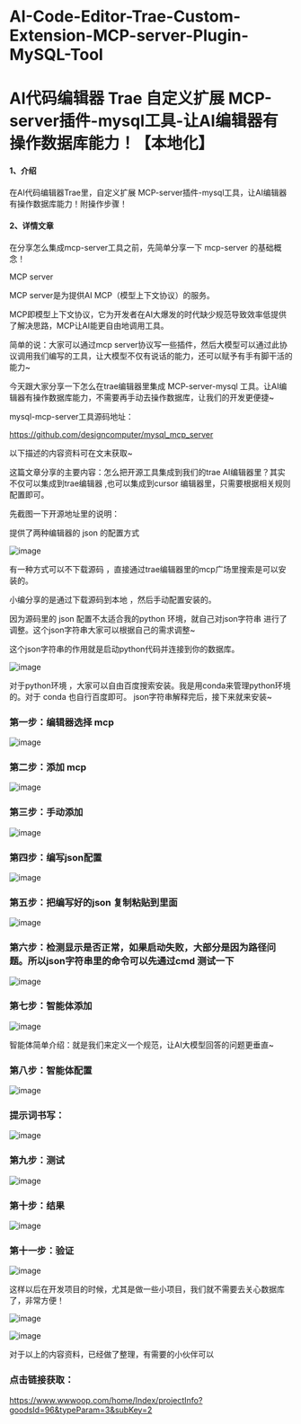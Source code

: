 # AI-Code-Editor-Trae-Custom-Extension-MCP-server-Plugin-MySQL-Tool
# AI代码编辑器 Trae 自定义扩展 MCP-server插件-mysql工具-让AI编辑器有操作数据库能力！【本地化】

#### 1、介绍

在AI代码编辑器Trae里，自定义扩展 MCP-server插件-mysql工具，让AI编辑器有操作数据库能力！附操作步骤！

#### 2、详情文章

在分享怎么集成mcp-server工具之前，先简单分享一下 mcp-server 的基础概念！

MCP server

MCP server是为提供AI MCP（模型上下文协议）的服务。

MCP即模型上下文协议，它为开发者在AI大爆发的时代缺少规范导致效率低提供了解决思路，MCP让AI能更自由地调用工具。

简单的说：大家可以通过mcp server协议写一些插件，然后大模型可以通过此协议调用我们编写的工具，让大模型不仅有说话的能力，还可以赋予有手有脚干活的能力~

今天跟大家分享一下怎么在trae编辑器里集成 MCP-server-mysql 工具。让AI编辑器有操作数据库能力，不需要再手动去操作数据库，让我们的开发更便捷~

mysql-mcp-server工具源码地址：

https://github.com/designcomputer/mysql_mcp_server

以下描述的内容资料可在文末获取~

这篇文章分享的主要内容：怎么把开源工具集成到我们的trae AI编辑器里？其实不仅可以集成到trae编辑器 ,也可以集成到cursor 编辑器里，只需要根据相关规则配置即可。

先截图一下开源地址里的说明：

提供了两种编辑器的 json 的配置方式

![image](https://github.com/user-attachments/assets/a49867c7-88f5-43c1-a258-832ad3079586)


有一种方式可以不下载源码 ，直接通过trae编辑器里的mcp广场里搜索是可以安装的。

小编分享的是通过下载源码到本地 ，然后手动配置安装的。

因为源码里的 json 配置不太适合我的python 环境，就自己对json字符串 进行了调整。这个json字符串大家可以根据自己的需求调整~

这个json字符串的作用就是启动python代码并连接到你的数据库。

![image](https://github.com/user-attachments/assets/259c6158-2ec4-4466-b6ec-f5d20b9be53d)


对于python环境 ，大家可以自由百度搜索安装。我是用conda来管理python环境的。对于 conda 也自行百度即可。 json字符串解释完后，接下来就来安装~

### 第一步：编辑器选择 mcp

![image](https://github.com/user-attachments/assets/a0f34bdc-719b-4d6d-8032-1e901f2ddbfb)


### 第二步：添加 mcp

![image](https://github.com/user-attachments/assets/f7ca46bd-5a02-4ce1-af17-133ca403f077)


### 第三步：手动添加

![image](https://github.com/user-attachments/assets/93b38a0b-62b5-4749-98ef-c2bf353bae42)


### 第四步：编写json配置

![image](https://github.com/user-attachments/assets/7444d777-318d-4839-9ba1-5fa3a85f334f)


### 第五步：把编写好的json 复制粘贴到里面

![image](https://github.com/user-attachments/assets/7043ba17-6722-467e-9688-3c3c2697a417)


### 第六步：检测显示是否正常，如果启动失败，大部分是因为路径问题。所以json字符串里的命令可以先通过cmd 测试一下

![image](https://github.com/user-attachments/assets/f58c6483-1f68-458f-8cfc-3e7086662918)


### 第七步：智能体添加

![image](https://github.com/user-attachments/assets/fc0c0c61-5789-4cf5-ad21-cfdadd0b9302)


智能体简单介绍：就是我们来定义一个规范，让AI大模型回答的问题更垂直~

### 第八步：智能体配置

![image](https://github.com/user-attachments/assets/e91bf50a-c481-44cc-9715-85d51d368440)


### 提示词书写：

![image](https://github.com/user-attachments/assets/814c6252-0367-499b-950d-f8c7c8585373)

### 第九步：测试

![image](https://github.com/user-attachments/assets/a5d9500c-4f49-4a3e-89f1-9357fd2a516c)

### 第十步：结果

![image](https://github.com/user-attachments/assets/e234bbc5-aa29-414d-aadc-6ecb26611834)

### 第十一步：验证

![image](https://github.com/user-attachments/assets/76271afd-8390-4894-8d26-7ec233fece5d)

这样以后在开发项目的时候，尤其是做一些小项目，我们就不需要去关心数据库了，非常方便！

![image](https://github.com/user-attachments/assets/c126d311-9215-4317-827c-066d8f475efd)


![image](https://github.com/user-attachments/assets/e52c11b8-9eb1-49ac-b770-d98f9e0cd19e)

对于以上的内容资料，已经做了整理，有需要的小伙伴可以

### 点击链接获取：

https://www.wwwoop.com/home/Index/projectInfo?goodsId=96&typeParam=3&subKey=2
